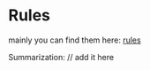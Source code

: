 # Rules

mainly you can find them here: 
[rules](https://rocketcontest.org/wp-content/uploads/American-Rocketry-Challenge-2024-rules-version.pdf)

Summarization:
// add it here